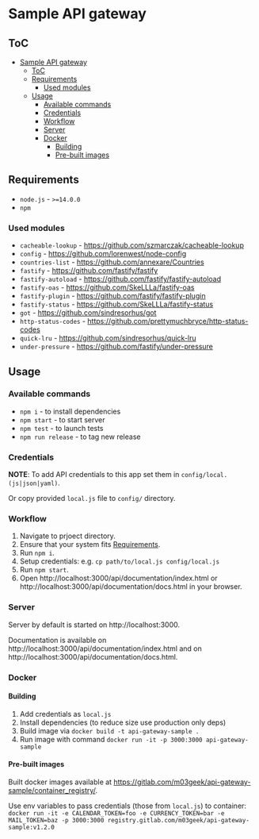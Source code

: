 # Sample API gateway

## ToC

- [Sample API gateway](#sample-api-gateway)
  - [ToC](#toc)
  - [Requirements](#requirements)
    - [Used modules](#used-modules)
  - [Usage](#usage)
    - [Available commands](#available-commands)
    - [Credentials](#credentials)
    - [Workflow](#workflow)
    - [Server](#server)
    - [Docker](#docker)
      - [Building](#building)
      - [Pre-built images](#pre-built-images)

## Requirements

- `node.js` - `>=14.0.0`
- `npm`

### Used modules

- `cacheable-lookup` - https://github.com/szmarczak/cacheable-lookup
- `config` - https://github.com/lorenwest/node-config
- `countries-list` - https://github.com/annexare/Countries
- `fastify` - https://github.com/fastify/fastify
- `fastify-autoload` - https://github.com/fastify/fastify-autoload
- `fastify-oas` - https://github.com/SkeLLLa/fastify-oas
- `fastify-plugin` - https://github.com/fastify/fastify-plugin
- `fastify-status` - https://github.com/SkeLLLa/fastify-status
- `got` - https://github.com/sindresorhus/got
- `http-status-codes` - https://github.com/prettymuchbryce/http-status-codes
- `quick-lru` - https://github.com/sindresorhus/quick-lru
- `under-pressure` - https://github.com/fastify/under-pressure

## Usage

### Available commands

- `npm i` - to install dependencies
- `npm start` - to start server
- `npm test` - to launch tests
- `npm run release` - to tag new release

### Credentials

**NOTE**: To add API credentials to this app set them in `config/local.(js|json|yaml)`.

Or copy provided `local.js` file to `config/` directory.

### Workflow

1. Navigate to prjoect directory.
2. Ensure that your system fits [Requirements](#requirements).
3. Run `npm i`.
4. Setup credentials: e.g. `cp path/to/local.js config/local.js`
5. Run `npm start`.
6. Open http://localhost:3000/api/documentation/index.html or http://localhost:3000/api/documentation/docs.html in your browser.

### Server

Server by default is started on http://localhost:3000.

Documentation is available on http://localhost:3000/api/documentation/index.html and on http://localhost:3000/api/documentation/docs.html.

### Docker

#### Building

1. Add credentials as `local.js`
2. Install dependencies (to reduce size use production only deps)
3. Build image via `docker build -t api-gateway-sample .`
4. Run image with command `docker run -it -p 3000:3000 api-gateway-sample`

#### Pre-built images

Built docker images available at https://gitlab.com/m03geek/api-gateway-sample/container_registry/.

Use env variables to pass credentials (those from `local.js`) to container:
`docker run -it -e CALENDAR_TOKEN=foo -e CURRENCY_TOKEN=bar -e MAIL_TOKEN=baz -p 3000:3000 registry.gitlab.com/m03geek/api-gateway-sample:v1.2.0`
